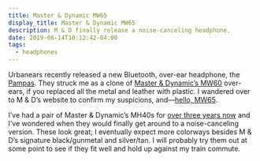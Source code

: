 ```yaml
---
title: Master & Dynamic MW65
display_title: Master & Dynamic MW65
description: M & D finally release a noise-canceling headphone.
date: 2019-06-14T10:12:42-04:00
tags:
  - headphones
---
```

Urbanears recently released a new Bluetooth, over-ear headphone, the [Pampas](https://www.urbanears.com/us/en/pampas.html). They struck me as a clone of [Master &amp; Dynamic’s MW60](https://www.masterdynamic.com/products/mw60-wireless-over-ear-headphones) over-ears, if you replaced all the metal and leather with plastic. I wandered over to M &amp; D’s website to confirm my suspicions, and—[hello, MW65](https://www.masterdynamic.com/products/mw65-active-noise-cancelling-wireless-headphones).

I’ve had a pair of Master &amp; Dynamic’s MH40s for [over three years now](http://dirtystylus.com/2016/05/05/master-dynamic-mh40/) and I’ve wondered when they would finally get around to a noise-canceling version. These look great; I eventually expect more colorways besides M &amp; D’s signature black/gunmetal and silver/tan. I will probably try them out at some point to see if they fit well and hold up against my train commute.
